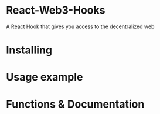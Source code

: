# React-Web3-Hooks

<p>A React Hook that gives you access to the decentralized web</p>

# Installing

# Usage example

# Functions & Documentation
